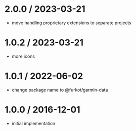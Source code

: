 
2.0.0 / 2023-03-21
==================

 * move handling proprietary extensions to separate projects

1.0.2 / 2023-03-21
==================

 * more icons

1.0.1 / 2022-06-02
==================

 * change package name to @furkot/garmin-data

1.0.0 / 2016-12-01
==================

 * initial implementation
